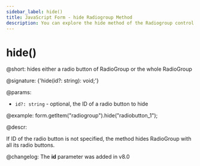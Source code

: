 ```yaml
---
sidebar_label: hide()
title: JavaScript Form - hide Radiogroup Method 
description: You can explore the hide method of the Radiogroup control of Form in the documentation of the DHTMLX JavaScript UI library. Browse developer guides and API reference, try out code examples and live demos, and download a free 30-day evaluation version of DHTMLX Suite 7.
---
```


# hide()

@short: hides either a radio button of RadioGroup or the whole RadioGroup

@signature: {'hide(id?: string): void;'}

@params:
- `id?: string` - optional, the ID of a radio button to hide

@example:
form.getItem("radiogroup").hide("radiobutton_1"); 

@descr:

If ID of the radio button is not specified, the method hides RadioGroup with all its radio buttons.

@changelog: The **id** parameter was added in v8.0